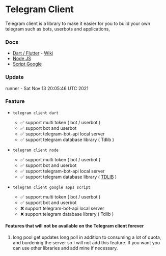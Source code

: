 # Telegram Client

Telegram client is a library to make it easier for you to build your own telegram such as bots, userbots and applications,

### Docs

- [Dart / Flutter](https://github.com/azkadev/telegram_client/tree/main/dart/telegram_client/docs) - [Wiki]()
- [Node JS](https://github.com/azkadev/telegram_client)
- [Script Google](https://github.com/azkadev/telegram_client)

###  Update
<!-- replacer_start -->

<div>runner - Sat Nov 13 20:05:46 UTC 2021</div>

<!-- replacer_end -->

### Feature
- ```telegram client dart```
    - ✅️ support multi token ( bot / userbot ) 
    - ✅️ support bot and userbot
    - ✅️ support telegram-bot-api local server
    - ✅️ support telegram database library ( Tdlib )

- ```telegram client node```
    - ✅️ support multi token ( bot / userbot )
    - ✅️ support bot and userbot
    - ✅️ support telegram-bot-api local server
    - ✅️ support telegram database library ( [TDLIB](https://github.com/azkadev/telegram_client/tree/main/node-js/tdl-lib) )

- ```telegram client google apps script```
    - ✅️ support multi token ( bot / userbot )
    - ✅️ support bot and userbot
    - ❌️ support telegram-bot-api local server
    - ❌️ support telegram database library ( Tdlib )

#### Features that will not be available on the Telegram client forever

1. long pool get updates
    long poll in addition to consuming a lot of quota, and burdening the server so I will not add this feature.
    If you want you can use other libraries and add mine if necessary.
